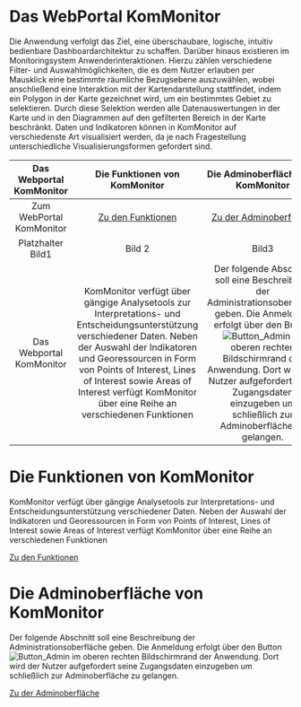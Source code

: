 # Das WebPortal KomMonitor

Die Anwendung verfolgt das Ziel, eine überschaubare, logische, intuitiv bedienbare Dashboardarchitektur zu schaffen. Darüber hinaus existieren im Monitoringsystem Anwenderinteraktionen. Hierzu zählen verschiedene Filter- und Auswahlmöglichkeiten, die es dem Nutzer erlauben per Mausklick eine bestimmte räumliche Bezugsebene auszuwählen, wobei anschließend eine Interaktion mit der Kartendarstellung stattfindet, indem ein Polygon in der Karte gezeichnet wird, um ein bestimmtes Gebiet zu selektieren. Durch diese Selektion werden alle Datenauswertungen in der Karte und in den Diagrammen auf den gefilterten Bereich in der Karte beschränkt. Daten und Indikatoren können in KomMonitor auf verschiedenste Art visualisiert werden, da je nach Fragestellung unterschiedliche Visualisierungsformen gefordert sind. 


|Das Webportal KomMonitor | Die Funktionen von KomMonitor| Die Adminoberfläche von KomMonitor|
|:----------------------:|:-----------------------------:|:---------------------------------:|
|Zum WebPortal KomMonitor|[Zu den Funktionen](../wiki/Funktionen-von-KomMonitor)|[Zu der Adminoberfläche](../wiki/Die-Adminoberfläche-von-KomMonitor)|[Zu der Adminoberfläche](../wiki/Die-Adminoberfläche-von-KomMonitor)|
|Platzhalter Bild1|Bild 2|Bild3|
|Das Webportal KomMonitor|KomMonitor verfügt über gängige Analysetools zur Interpretations- und Entscheidungsunterstützung verschiedener Daten. Neben der Auswahl der Indikatoren und Georessourcen in Form von Points of Interest, Lines of Interest sowie Areas of Interest verfügt KomMonitor über eine Reihe an verschiedenen Funktionen|Der folgende Abschnitt soll eine Beschreibung der Administrationsoberfläche geben. Die Anmeldung erfolgt über den Button ![Button_Admin](https://user-images.githubusercontent.com/57705514/98658544-78b76d00-2343-11eb-8963-a0e258e11459.png) im oberen rechten Bildschirmrand der Anwendung. Dort wird der Nutzer aufgefordert seine Zugangsdaten einzugeben um schließlich zur Adminoberfläche zu gelangen.

# Die Funktionen von KomMonitor
KomMonitor verfügt über gängige Analysetools zur Interpretations- und Entscheidungsunterstützung verschiedener Daten. Neben der Auswahl der Indikatoren und Georessourcen in Form von Points of Interest, Lines of Interest sowie Areas of Interest verfügt KomMonitor über eine Reihe an verschiedenen Funktionen

[Zu den Funktionen](../wiki/Funktionen-von-KomMonitor)

# Die Adminoberfläche von KomMonitor
Der folgende Abschnitt soll eine Beschreibung der Administrationsoberfläche geben. Die Anmeldung erfolgt über den Button ![Button_Admin](https://user-images.githubusercontent.com/57705514/98658544-78b76d00-2343-11eb-8963-a0e258e11459.png)
 im oberen rechten Bildschirmrand der Anwendung. Dort wird der Nutzer aufgefordert seine Zugangsdaten einzugeben um schließlich zur Adminoberfläche zu gelangen. 

[Zu der Adminoberfläche](../wiki/Die-Adminoberfläche-von-KomMonitor)
